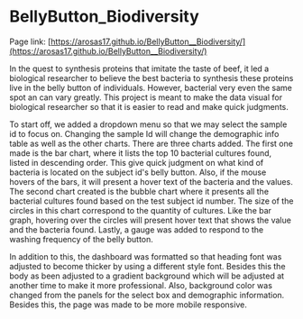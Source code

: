 # BellyButton_Biodiversity


Page link: [https://arosas17.github.io/BellyButton__Biodiversity/](https://arosas17.github.io/BellyButton__Biodiversity/)

In the quest to synthesis proteins that imitate the taste of beef, it led a biological researcher to believe the best bacteria to synthesis these proteins live in the belly button of individuals. However, bacterial very even the same spot an can vary greatly.  This project is meant to make the data visual for biological researcher so that it is easier to read and make quick judgments.

To start off, we added a dropdown menu so that we may select the sample id to focus on. Changing the sample Id will change the demographic info table as well as the other charts. There are three charts added. The first one made is the bar chart, where it lists the top 10 bacterial cultures found, listed in descending order. This give quick judgment on what kind of bacteria is located on the subject id's belly button. Also, if the mouse hovers of the bars, it will present a hover text of the bacteria and the values. The second chart created is the bubble chart where it presents all the bacterial cultures found based on the test subject id number. The size of the circles in this chart correspond to the quantity of cultures. Like the bar graph, hovering over the circles will present hover text that shows the value and the bacteria found. Lastly, a gauge was added to respond to the washing frequency of the belly button.

In addition to this, the dashboard was formatted so that heading font was adjusted to become thicker by using a different style font. Besides this the body as been adjusted to a gradient background which will be adjusted at another time to make it more professional. Also, background color was changed from the panels for the select box and demographic information. Besides this, the page was made to be more mobile responsive.
